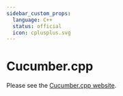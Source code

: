 ```yaml
---
sidebar_custom_props:
  language: C++
  status: official
  icon: cplusplus.svg
---
```


# Cucumber.cpp

Please see the [Cucumber.cpp website](https://github.com/cucumber/cucumber-cpp).

